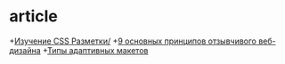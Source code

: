 # article
+[Изучение CSS Разметки/](http://ru.learnlayout.com/)
+[9 основных принципов отзывчивого веб-дизайна](https://habr.com/post/243247/)
+[Типы адаптивных макетов](https://habr.com/post/158703/)
